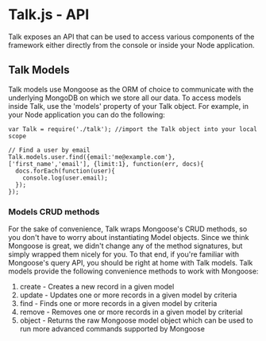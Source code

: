 # Talk.js - API
Talk exposes an API that can be used to access various components of the framework either directly from the console or inside your Node application.

## Talk Models

Talk models use Mongoose as the ORM of choice to communicate with the underlying MongoDB on which we store all our data.
To access models inside Talk, use the 'models' property of your Talk object. For example, in your Node application you can do the following:

    var Talk = require('./talk'); //import the Talk object into your local scope
    
    // Find a user by email
    Talk.models.user.find({email:'me@example.com'}, ['first_name','email'], {limit:1}, function(err, docs){
      docs.forEach(function(user){
        console.log(user.email);
      });
    });
    
### Models CRUD methods

For the sake of convenience, Talk wraps Mongoose's CRUD methods, so you don't have to worry about instantiating Model objects.
Since we think Mongoose is great, we didn't change any of the method signatures, but simply wrapped them nicely for you. To that end, if you're familiar with Mongoose's query API, you should be right at home with Talk models.
Talk models provide the following convenience methods to work with Mongoose:

1. create - Creates a new record in a given model
2. update - Updates one or more records in a given model by criteria
3. find - Finds one or more records in a given model by criteria
4. remove - Removes one or more records in a given model by criterial
5. object - Returns the raw Mongoose model object which can be used to run more advanced commands supported by Mongoose